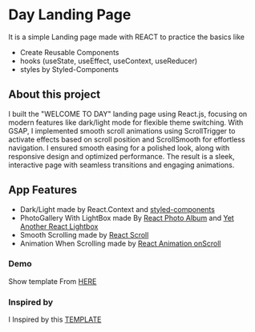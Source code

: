 # Day Landing Page
It is a simple Landing page made with REACT to practice the basics like 
 - Create Reusable Components
 - hooks (useState, useEffect, useContext, useReducer)
 - styles by Styled-Components
## About this project
I built the "WELCOME TO DAY" landing page using React.js, focusing on modern features like dark/light mode for flexible theme switching. With GSAP, I implemented smooth scroll animations using ScrollTrigger to activate effects based on scroll position and ScrollSmooth for effortless navigation. I ensured smooth easing for a polished look, along with responsive design and optimized performance. The result is a sleek, interactive page with seamless transitions and engaging animations.
## App Features
 - Dark/Light made by React.Context and [styled-components](https://styled-components.com/)
 - PhotoGallery With LightBox made By [React Photo Album](https://react-photo-album.com/) and [Yet Another React Lightbox](https://yet-another-react-lightbox.com/)
 - Smooth Scrolling made by [React Scroll](https://www.npmjs.com/package/react-scroll)
 - Animation When Scrolling made by [React Animation onScroll](https://www.npmjs.com/package/react-animation-on-scroll)

### Demo
Show template From [HERE](https://day-landing.netlify.app/)
 
### Inspired by
I Inspired by this [TEMPLATE](https://bootstrapmade.com/demo/templates/Day/index.html)
